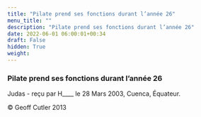 ```yaml
---
title: "Pilate prend ses fonctions durant l’année 26"
menu_title: ""
description: "Pilate prend ses fonctions durant l’année 26"
date: 2022-06-01 06:00:01+00:34
draft: False
hidden: True
weight:
---
```

### Pilate prend ses fonctions durant l’année 26

Judas - reçu par H____ le 28 Mars 2003, Cuenca, Équateur.



© Geoff Cutler 2013